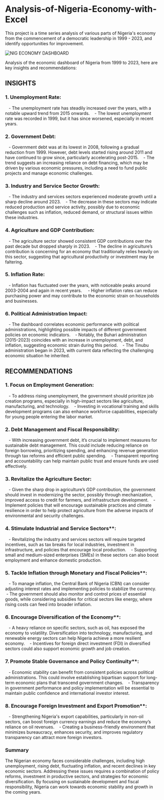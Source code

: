 # Analysis-of-Nigeria-Economy-with-Excel
This project is a time series analysis of various parts of Nigeria's economy from the commencement of a democratic leadership in 1999 - 2023,  and identify opportunities for improvement.

![NIG ECONOMY DASHBOARD](https://github.com/user-attachments/assets/3892e6c6-e8f1-4ffd-b965-c28fe498f14b)

Analysis of the economic dashboard of Nigeria from 1999 to 2023, here are key insights and recommendations:

## INSIGHTS

### 1. Unemployment Rate:
   - The unemployment rate has steadily increased over the years, with a notable upward trend from 2015 onwards.
   - The lowest unemployment rate was recorded in 1999, but it has since worsened, especially in recent years.

### 2. Government Debt:
   - Government debt was at its lowest in 2008, following a gradual reduction from 1999. However, debt levels started rising around 2011 and have continued to grow since, particularly accelerating post-2015.
   - The trend suggests an increasing reliance on debt financing, which may be driven by various economic pressures, including a need to fund public projects and manage economic challenges.

### 3. Industry and Service Sector Growth:
   - The industry and services sectors experienced moderate growth until a sharp decline around 2023.
   - The decrease in these sectors may indicate reduced production and service activity, possibly due to economic challenges such as inflation, reduced demand, or structural issues within these industries.

### 4. Agriculture and GDP Contribution:
   - The agriculture sector showed consistent GDP contributions over the past decade but dropped sharply in 2023.
   - The decline in agriculture’s contribution is concerning for an economy that traditionally relies heavily on this sector, suggesting that agricultural productivity or investment may be faltering.

### 5. Inflation Rate:
   - Inflation has fluctuated over the years, with noticeable peaks around 2003-2004 and again in recent years. 
   - Higher inflation rates can reduce purchasing power and may contribute to the economic strain on households and businesses.

### 6. Political Administration Impact:
   - The dashboard correlates economic performance with political administrations, highlighting possible impacts of different government policies on economic indicators.
   - Notably, the Buhari administration (2015-2023) coincides with an increase in unemployment, debt, and inflation, suggesting economic strain during this period.
   - The Tinubu administration began in 2023, with current data reflecting the challenging economic situation he inherited.

## RECOMMENDATIONS

### 1. Focus on Employment Generation:
   - To address rising unemployment, the government should prioritize job creation programs, especially in high-impact sectors like agriculture, manufacturing, and technology.
   - Investing in vocational training and skills development programs can also enhance workforce capabilities, especially for young people entering the labor market.

### 2. Debt Management and Fiscal Responsibility:
   - With increasing government debt, it’s crucial to implement measures for sustainable debt management. This could include reducing reliance on foreign borrowing, prioritizing spending, and enhancing revenue generation through tax reforms and efficient public spending.
   - Transparent reporting and accountability can help maintain public trust and ensure funds are used effectively.

### 3. Revitalize the Agriculture Sector:
   - Given the sharp drop in agriculture’s GDP contribution, the government should invest in modernizing the sector, possibly through mechanization, improved access to credit for farmers, and infrastructure development.
   - Implement policies that will encourage sustainable practices and climate resilience in order to help protect agriculture from the adverse impacts of environmental and security challenges.

### 4. Stimulate Industrial and Service Sectors**:
   - Revitalizing the industry and services sectors will require targeted incentives, such as tax breaks for local industries, investment in infrastructure, and policies that encourage local production.
   - Supporting small and medium-sized enterprises (SMEs) in these sectors can also boost employment and enhance domestic production.

### 5. Tackle Inflation through Monetary and Fiscal Policies**:
   - To manage inflation, the Central Bank of Nigeria (CBN) can consider adjusting interest rates and implementing policies to stabilize the currency.
   - The government should also monitor and control prices of essential goods, while considering subsidies for critical sectors like energy, where rising costs can feed into broader inflation.

### 6. Encourage Diversification of the Economy**:
   - A heavy reliance on specific sectors, such as oil, has exposed the economy to volatility. Diversification into technology, manufacturing, and renewable energy sectors can help Nigeria achieve a more resilient economy.
   - Incentives for foreign direct investment (FDI) in diversified sectors could also support economic growth and job creation.

### 7. Promote Stable Governance and Policy Continuity**:
   - Economic stability can benefit from consistent policies across political administrations. This could involve establishing bipartisan support for long-term economic plans that transcend government changes.
   - Transparency in government performance and policy implementation will be essential to maintain public confidence and international investor interest.

### 8. Encourage Foreign Investment and Export Promotion**:
   - Strengthening Nigeria's export capabilities, particularly in non-oil sectors, can boost foreign currency earnings and reduce the economy’s reliance on oil revenues.
   - Creating a business-friendly environment that minimizes bureaucracy, enhances security, and improves regulatory transparency can attract more foreign investors.

### Summary
The Nigerian economy faces considerable challenges, including high unemployment, rising debt, fluctuating inflation, and recent declines in key economic sectors. Addressing these issues requires a combination of policy reforms, investment in productive sectors, and strategies for economic diversification. By focusing on sustainable development and fiscal responsibility, Nigeria can work towards economic stability and growth in the coming years.
